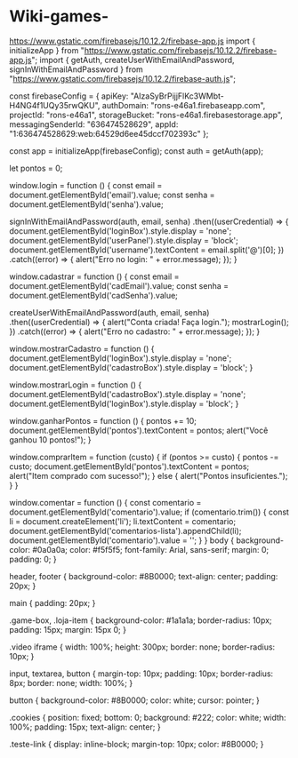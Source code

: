 # Wiki-games-
https://www.gstatic.com/firebasejs/10.12.2/firebase-app.js
import { initializeApp } from "https://www.gstatic.com/firebasejs/10.12.2/firebase-app.js";
import { getAuth, createUserWithEmailAndPassword, signInWithEmailAndPassword } from "https://www.gstatic.com/firebasejs/10.12.2/firebase-auth.js";


const firebaseConfig = {
  apiKey: "AIzaSyBrPijjFlKc3WMbt-H4NG4f1UQy35rwQKU",
  authDomain: "rons-e46a1.firebaseapp.com",
  projectId: "rons-e46a1",
  storageBucket: "rons-e46a1.firebasestorage.app",
  messagingSenderId: "636474528629",
  appId: "1:636474528629:web:64529d6ee45dccf702393c"
};


const app = initializeApp(firebaseConfig);
const auth = getAuth(app);

let pontos = 0;

window.login = function () {
  const email = document.getElementById('email').value;
  const senha = document.getElementById('senha').value;

  signInWithEmailAndPassword(auth, email, senha)
    .then((userCredential) => {
      document.getElementById('loginBox').style.display = 'none';
      document.getElementById('userPanel').style.display = 'block';
      document.getElementById('username').textContent = email.split('@')[0];
    })
    .catch((error) => {
      alert("Erro no login: " + error.message);
    });
}

window.cadastrar = function () {
  const email = document.getElementById('cadEmail').value;
  const senha = document.getElementById('cadSenha').value;

  createUserWithEmailAndPassword(auth, email, senha)
    .then((userCredential) => {
      alert("Conta criada! Faça login.");
      mostrarLogin();
    })
    .catch((error) => {
      alert("Erro no cadastro: " + error.message);
    });
}

window.mostrarCadastro = function () {
  document.getElementById('loginBox').style.display = 'none';
  document.getElementById('cadastroBox').style.display = 'block';
}

window.mostrarLogin = function () {
  document.getElementById('cadastroBox').style.display = 'none';
  document.getElementById('loginBox').style.display = 'block';
}

window.ganharPontos = function () {
  pontos += 10;
  document.getElementById('pontos').textContent = pontos;
  alert("Você ganhou 10 pontos!");
}

window.comprarItem = function (custo) {
  if (pontos >= custo) {
    pontos -= custo;
    document.getElementById('pontos').textContent = pontos;
    alert("Item comprado com sucesso!");
  } else {
    alert("Pontos insuficientes.");
  }
}

window.comentar = function () {
  const comentario = document.getElementById('comentario').value;
  if (comentario.trim()) {
    const li = document.createElement('li');
    li.textContent = comentario;
    document.getElementById('comentarios-lista').appendChild(li);
    document.getElementById('comentario').value = '';
  }
}
body {
  background-color: #0a0a0a;
  color: #f5f5f5;
  font-family: Arial, sans-serif;
  margin: 0;
  padding: 0;
}

header, footer {
  background-color: #8B0000;
  text-align: center;
  padding: 20px;
}

main {
  padding: 20px;
}

.game-box, .loja-item {
  background-color: #1a1a1a;
  border-radius: 10px;
  padding: 15px;
  margin: 15px 0;
}

.video iframe {
  width: 100%;
  height: 300px;
  border: none;
  border-radius: 10px;
}

input, textarea, button {
  margin-top: 10px;
  padding: 10px;
  border-radius: 8px;
  border: none;
  width: 100%;
}

button {
  background-color: #8B0000;
  color: white;
  cursor: pointer;
}

.cookies {
  position: fixed;
  bottom: 0;
  background: #222;
  color: white;
  width: 100%;
  padding: 15px;
  text-align: center;
}

.teste-link {
  display: inline-block;
  margin-top: 10px;
  color: #8B0000;
}